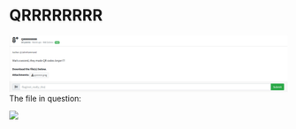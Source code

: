 # QRRRRRRRR
![](../images/qrrrrrrrr-part-1.png)
The file in question:

![](../images/qrrrrrrrr-part-2.png)
